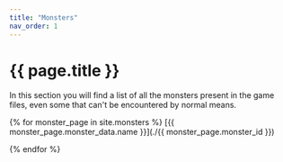 ```yaml
---
title: "Monsters"
nav_order: 1
---
```

# {{ page.title }}
In this section you will find a list of all the monsters present in the game files, even some that can't be encountered by normal means.

{% for monster_page in site.monsters %}
[{{ monster_page.monster_data.name }}](./{{ monster_page.monster_id }})

{% endfor %}
